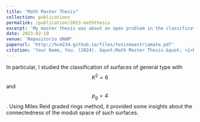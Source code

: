 ```yaml
---
title: "Math Master Thesis"
collection: publications
permalink: /publication/2023-maththesis
excerpt: 'My master thesis was about an open problem in the classification of surfaces of general type.'
date: 2023-02-10
venue: 'Repositorio UNAM'
paperurl: 'http://hcm234.github.io/files/tesismaestriamate.pdf'
citation: 'Your Name, You. (2024). &quot;Math Master Thesis.&quot; <i>Repositorio UNAM</i>.'
---
```


In particular, I studied the classification of surfaces of general type with $$K^2 = 6$$ and $$p_g=4$$. Using Miles Reid graded rings method, it provided some insights about the connectedness of the moduli space of such surfaces.
